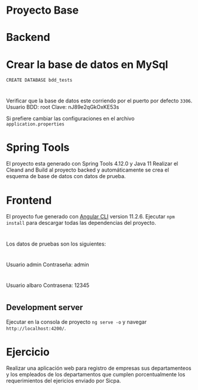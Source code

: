 # Proyecto Base


# Backend
# Crear la base de datos en MySql
`CREATE DATABASE bdd_tests`
#
Verificar que la base de datos este corriendo por el puerto por defecto `3306`.
Usuario  BDD: root
Clave: nJ89e2qGkOxKE53s

Si prefiere cambiar las configuraciones en el archivo `application.properties `

# Spring Tools
El proyecto esta generado con Spring Tools 4.12.0 y Java 11
Realizar el  Cleand and Build al proyecto backed y automáticamente se crea el esquema de base de datos con datos de prueba.
# Frontend
El proyecto fue generado con  [Angular CLI](https://github.com/angular/angular-cli) version 11.2.6.
Ejecutar `npm install` para descargar todas las dependencias del proyecto.
#
Los datos de pruebas son los siguientes:
#
Usuario admin
Contraseña: admin
#
Usuario albaro
Contrasena: 12345
#
## Development server
Ejecutar en la consola de proyecto `ng serve -o` y navegar `http://localhost:4200/`.

# Ejercicio
Realizar una aplicación web para registro de empresas sus departamenteos y los empleados de los departamentos que cumplen porcentualmente los requerimientos del ejericios enviado por Sicpa.







